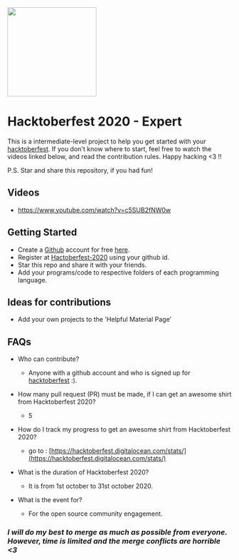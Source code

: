 <img align="center" height="200" src="https://github.com/Ishaan28malik/Hacktoberfest-2020/blob/master/Assets/Selection_026.png"/>

# Hacktoberfest 2020 - Expert

This is a intermediate-level project to help you get started with your
[hacktoberfest](https://hacktoberfest.digitalocean.com/). If you don't
know where to start, feel free to watch the videos linked below, and
read the contribution rules. Happy hacking <3 !!

P.S. Star and share this repository, if you had fun!

## Videos

- https://www.youtube.com/watch?v=c5SUB2fNW0w

## Getting Started

- Create a [Github](https://github.com/) account for free [here](https://github.com/).
- Register at [Hactoberfest-2020](https://hacktoberfest.digitalocean.com/) using your github id.
- Star this repo and share it with your friends.
- Add your programs/code to respective folders of each programming language.

## Ideas for contributions

- Add your own projects to the 'Helpful Material Page'

## FAQs

- Who can contribute?
  - Anyone with a github account and who is signed up for [hacktoberfest](https://hacktoberfest.digitalocean.com/) :).

- How many pull request (PR) must be made, if I can get an awesome shirt from Hacktoberfest 2020?
  - 5

- How do I track my progress to get an awesome shirt from Hacktoberfest 2020?
  - go to : [https://hacktoberfest.digitalocean.com/stats/](https://hacktoberfest.digitalocean.com/stats/)

- What is the duration of Hacktoberfest 2020?
  - It is from 1st october to 31st october 2020.

- What is the event for?
  - For the open source community engagement.

### *I will do my best to merge as much as possible from everyone. However, time is limited and the merge conflicts are horrible <3*
